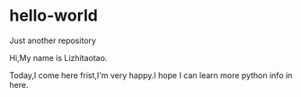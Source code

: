 # hello-world
Just another repository

Hi,My name is Lizhitaotao.

Today,I come here frist,I'm very happy.I hope I can learn more python info in here.

